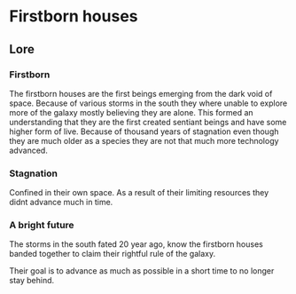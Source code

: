 # Firstborn houses

## Lore

### Firstborn

The firstborn houses are the first beings emerging from the dark void of space. Because of various storms in the south they where unable to explore more of the galaxy mostly believing they are alone.
This formed an understanding that they are the first created sentiant beings and have some higher form of live. Because of thousand years of stagnation even though they are much older as a species they are not that much more technology advanced.

### Stagnation

Confined in their own space. As a result of their limiting resources they didnt advance much in time.

### A bright future

The storms in the south fated 20 year ago, know the firstborn houses banded together to claim their rightful rule of the galaxy.

Their goal is to advance as much as possible in a short time to no longer stay behind.